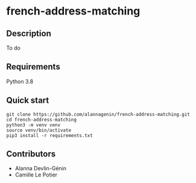 # french-address-matching

## Description
To do

## Requirements
Python 3.8

## Quick start

```shell
git clone https://github.com/alannagenin/french-address-matching.git
cd french-address-matching
python3 -m venv venv
source venv/bin/activate
pip3 install -r requirements.txt
```

## Contributors

* Alanna Devlin-Génin
* Camille Le Potier